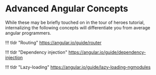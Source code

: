 # Advanced Angular Concepts

While these may be briefly touched on in the tour of heroes tutorial, internalizing the following concepts will differentiate you from average angular programmers.

!!! tldr "Routing"
    <a target="_blank" href="https://angular.io/guide/router">https://angular.io/guide/router</a>

!!! tldr "Dependency injection"
    <a target="_blank" href="https://angular.io/guide/dependency-injection">https://angular.io/guide/dependency-injection</a>

!!! tldr "Lazy-loading"
    <a target="_blank" href="https://angular.io/guide/lazy-loading-ngmodules">https://angular.io/guide/lazy-loading-ngmodules</a>

